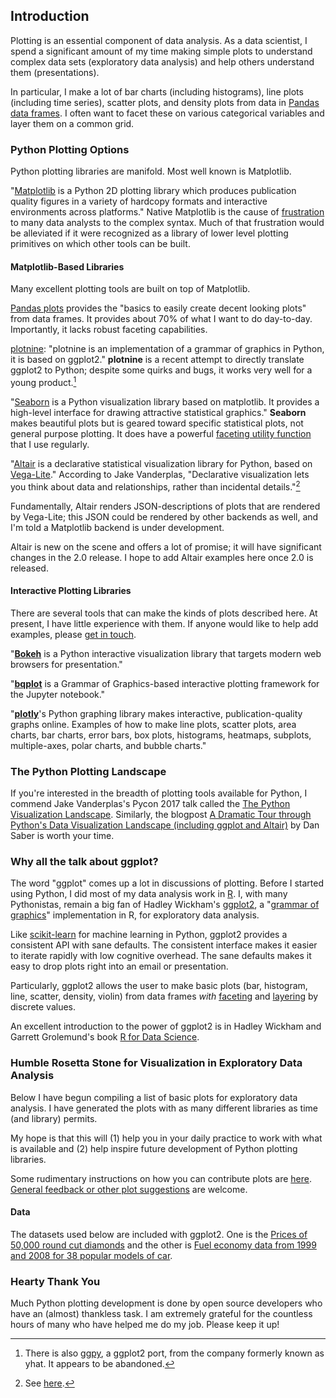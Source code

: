 ## Introduction
Plotting is an essential component of data analysis. As a data scientist,
I spend a significant amount of my time making simple plots to understand complex data sets (exploratory data analysis) and help others understand them (presentations).

In particular, I make a lot of bar charts (including histograms), line plots (including time series), scatter plots, and density plots from data in [Pandas data frames](https://pandas.pydata.org/pandas-docs/stable/generated/pandas.DataFrame.html "pandas.DataFrame documentation"). I often want to facet these on various categorical variables and layer them on a common grid.

### Python Plotting Options

Python plotting libraries are manifold. Most well known is Matplotlib.

"[Matplotlib](https://matplotlib.org/ "Matplotlib: Python plotting") is a Python 2D plotting library which produces publication quality figures in a variety of hardcopy formats and interactive environments across platforms." Native Matplotlib is the cause of [frustration](https://stackoverflow.com/questions/tagged/matplotlib) to many data analysts to the complex syntax. Much of that frustration would be alleviated if it were recognized as a library of lower level plotting primitives on which other tools can be built.

#### Matplotlib-Based Libraries

Many excellent plotting tools are built on top of Matplotlib.

[Pandas plots](https://pandas.pydata.org/pandas-docs/stable/visualization.html "pandas documentation") provides the "basics to easily create decent looking plots" from data frames. It provides about 70% of what I want to do day-to-day. Importantly, it lacks robust faceting capabilities.

[plotnine](https://plotnine.readthedocs.io/en/stable/ "plotnine: A grammar of graphics for Python"): "plotnine is an implementation of a grammar of graphics in Python, it is based on ggplot2." __plotnine__ is a recent attempt to directly translate ggplot2 to Python; despite some quirks and bugs, it works very well for a young product.[^ggpy]

"[Seaborn](https://seaborn.pydata.org/ "Seaborn: statistical data visualization") is a Python visualization library based on matplotlib. It provides a high-level interface for drawing attractive statistical graphics." __Seaborn__ makes beautiful plots but is geared toward specific statistical plots, not general purpose plotting. It does have a powerful [faceting utility function](http://seaborn.pydata.org/tutorial/axis_grids.html) that I use regularly.

[^ggpy]: There is also [ggpy](https://github.com/yhat/ggpy "ggplot port for python"), a ggplot2 port, from the company formerly known as yhat. It appears to be abandoned.

"[Altair](https://altair-viz.github.io/ "Declarative Visualization in Python") is a declarative statistical visualization library for Python, based on [Vega-Lite](https://vega.github.io/vega-lite/ "Vega-Lite: A High-Level Visualization Grammar")." According to Jake Vanderplas, "Declarative visualization lets you think about data and relationships, rather than incidental details."[^jake]

Fundamentally, Altair renders JSON-descriptions of plots that are rendered by Vega-Lite; this JSON could be rendered by other backends as well, and I'm told a Matplotlib backend is under development.

Altair is new on the scene and offers a lot of promise; it will have significant changes in the 2.0 release. I hope to add Altair examples here once 2.0 is released.

[^jake]: See [here](https://speakerdeck.com/jakevdp/visualization-in-python-with-altair).

#### Interactive Plotting Libraries

There are several tools that can make the kinds of plots described here. At present, I have little experience with them. If anyone would like to help add examples, please [get in touch](https://github.com/tdhopper/ggplot_vs_python_vis).

"[__Bokeh__](http://bokeh.pydata.org/en/latest/ "Python interactive visualization library") is a Python interactive visualization library that targets modern web browsers for presentation."

"[__bqplot__](https://github.com/bloomberg/bqplot) is a Grammar of Graphics-based interactive plotting framework for the Jupyter notebook."

"[__plotly__](https://plot.ly/ "Plotly - Make charts and dashboards online")'s Python graphing library makes interactive, publication-quality graphs online. Examples of how to make line plots, scatter plots, area charts, bar charts, error bars, box plots, histograms, heatmaps, subplots, multiple-axes, polar charts, and bubble charts."

### The Python Plotting Landscape

If you're interested in the breadth of plotting tools available for Python, I commend Jake Vanderplas's Pycon 2017 talk called the [The Python Visualization Landscape](https://www.youtube.com/watch?v=FytuB8nFHPQ). Similarly, the blogpost [A Dramatic Tour through Python's Data Visualization Landscape (including ggplot and Altair)](https://dsaber.com/2016/10/02/a-dramatic-tour-through-pythons-data-visualization-landscape-including-ggplot-and-altair/) by Dan Saber is worth your time.

### Why all the talk about ggplot?

The word "ggplot" comes up a lot in discussions of plotting. Before I started using Python, I did most of my data analysis work in [R](https://cran.r-project.org/ "The Comprehensive R Archive Network"). I, with many Pythonistas, remain a big fan of Hadley Wickham's [ggplot2](http://ggplot2.org/ "ggplot2"), a "[grammar of graphics](https://www.amazon.com/Grammar-Graphics-Statistics-Computing/dp/0387245448 "The Grammar of Graphics (Statistics and Computing): Leland Wilkinson, D. Wills, D. Rope, A. Norton, R. Dubbs: 9780387245447: Amazon.com: Books")" implementation in R, for exploratory data analysis.

Like [scikit-learn](http://scikit-learn.org/ "scikit-learn: machine learning in Python") for machine learning in Python, ggplot2 provides a consistent API with sane defaults. The consistent interface makes it easier to iterate rapidly with low cognitive overhead. The sane defaults makes it easy to drop plots right into an email or presentation.

Particularly, ggplot2 allows the user to make basic plots (bar, histogram, line, scatter, density, violin) from data frames _with_ [faceting](http://ggplot2.tidyverse.org/reference/facet_grid.html) and [layering](https://rpubs.com/hadley/ggplot2-layers) by discrete values.

An excellent introduction to the power of ggplot2 is in Hadley Wickham and Garrett Grolemund's book [R for Data Science](http://r4ds.had.co.nz/data-visualisation.html).

### Humble Rosetta Stone for Visualization in Exploratory Data Analysis

Below I have begun compiling a list of basic plots for exploratory data analysis. I have generated the plots with as many different libraries as time (and library) permits.

My hope is that this will (1) help you in your daily practice to work with what is available and (2) help inspire future development of Python plotting libraries.

Some rudimentary instructions on how you can contribute plots are [here](https://github.com/tdhopper/ggplot_vs_python_vis#contributing). [General feedback or other plot suggestions](https://github.com/tdhopper/ggplot_vs_python_vis/issues) are welcome.

#### Data

The datasets used below are included with ggplot2. One is the [Prices of 50,000 round cut diamonds](http://ggplot2.tidyverse.org/reference/diamonds.html) and the other is [Fuel economy data from 1999 and 2008 for 38 popular models of car](http://ggplot2.tidyverse.org/reference/mpg.html).

### Hearty Thank You

Much Python plotting development is done by open source developers who have an (almost) thankless task. I am extremely grateful for the countless hours of many who have helped me do my job. Please keep it up!


